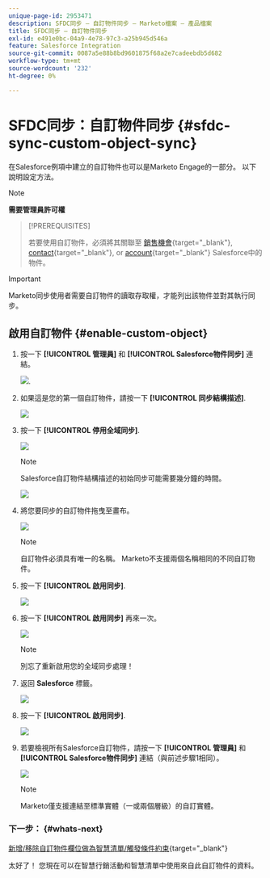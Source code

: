 ```yaml
---
unique-page-id: 2953471
description: SFDC同步 — 自訂物件同步 — Marketo檔案 — 產品檔案
title: SFDC同步 — 自訂物件同步
exl-id: e491e0bc-04a9-4e78-97c3-a25b945d546a
feature: Salesforce Integration
source-git-commit: 0087a5e88b8bd9601875f68a2e7cadeebdb5d682
workflow-type: tm+mt
source-wordcount: '232'
ht-degree: 0%

---
```


# SFDC同步：自訂物件同步 {#sfdc-sync-custom-object-sync}

在Salesforce例項中建立的自訂物件也可以是Marketo Engage的一部分。 以下說明設定方法。

>[!NOTE]
>
>**需要管理員許可權**

>[!PREREQUISITES]
>
>若要使用自訂物件，必須將其關聯至 [銷售機會](/help/marketo/product-docs/crm-sync/salesforce-sync/sfdc-sync-details/sfdc-sync-field-sync.md){target="_blank"}, [contact](/help/marketo/product-docs/crm-sync/salesforce-sync/sfdc-sync-details/sfdc-sync-contact-sync.md){target="_blank"}, or [account](/help/marketo/product-docs/crm-sync/salesforce-sync/sfdc-sync-details/sfdc-sync-account-sync.md){target="_blank"} Salesforce中的物件。

>[!IMPORTANT]
>
>Marketo同步使用者需要自訂物件的讀取存取權，才能列出該物件並對其執行同步。

## 啟用自訂物件  {#enable-custom-object}

1. 按一下 **[!UICONTROL 管理員]** 和 **[!UICONTROL Salesforce物件同步]** 連結。

   ![](assets/image2015-11-19-10-3a28-3a5.png).

1. 如果這是您的第一個自訂物件，請按一下 **[!UICONTROL 同步結構描述]**.

   ![](assets/rtaimage-2.png)

1. 按一下 **[!UICONTROL 停用全域同步]**.

   ![](assets/image2015-4-22-10-3a45-3a0.png)

   >[!NOTE]
   >
   >Salesforce自訂物件結構描述的初始同步可能需要幾分鐘的時間。

   ![](assets/image2015-4-22-10-3a45-3a18.png)

1. 將您要同步的自訂物件拖曳至畫布。

   ![](assets/image2015-4-22-10-3a45-3a30.png)

   >[!NOTE]
   >
   >自訂物件必須具有唯一的名稱。 Marketo不支援兩個名稱相同的不同自訂物件。

1. 按一下 **[!UICONTROL 啟用同步]**.

   ![](assets/image2015-4-22-10-3a45-3a50.png)

1. 按一下 **[!UICONTROL 啟用同步]** 再來一次。

   ![](assets/image2015-4-22-10-3a46-3a10.png)

   >[!NOTE]
   >
   >別忘了重新啟用您的全域同步處理！

1. 返回 **Salesforce** 標籤。

   ![](assets/image2015-4-22-10-3a46-3a25.png)

1. 按一下 **[!UICONTROL 啟用同步]**.

   ![](assets/image2015-4-22-10-3a50-3a26.png)

1. 若要檢視所有Salesforce自訂物件，請按一下 **[!UICONTROL 管理員]** 和 **[!UICONTROL Salesforce物件同步]** 連結（與前述步驟1相同）。

   ![](assets/image2016-6-23-9-3a28-3a23.png)

   >[!NOTE]
   >
   >Marketo僅支援連結至標準實體（一或兩個層級）的自訂實體。

### 下一步： {#whats-next}

[新增/移除自訂物件欄位做為智慧清單/觸發條件約束](/help/marketo/product-docs/crm-sync/salesforce-sync/setup/optional-steps/add-remove-custom-object-field-as-smart-list-trigger-constraints.md){target="_blank"}

太好了！ 您現在可以在智慧行銷活動和智慧清單中使用來自此自訂物件的資料。
